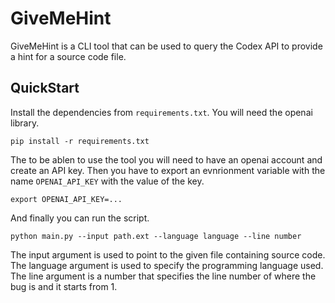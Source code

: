 # GiveMeHint

GiveMeHint is a CLI tool that can be used to query the Codex API to provide a
hint for a source code file.

## QuickStart

Install the dependencies from `requirements.txt`. You will need the openai
library.

```console
pip install -r requirements.txt
```

The to be ablen to use the tool you will need to have an openai account
and create an API key. Then you have to export an evnrionment variable with the name
`OPENAI_API_KEY` with the value of the key.

```console
export OPENAI_API_KEY=...
```

And finally you can run the script.

```console
python main.py --input path.ext --language language --line number
```

The input argument is used to point to the given file containing source code.
The language argument is used to specify the programming language used.
The line argument is a number that specifies the line number of where the bug
is and it starts from 1.
